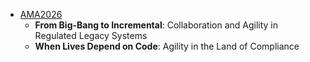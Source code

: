 - [AMA2026](https://www.agile-meets-architecture.com/2026/home) 
	- **From Big-Bang to Incremental**: Collaboration and Agility in Regulated Legacy Systems
	- **When Lives Depend on Code**: Agility in the Land of Compliance